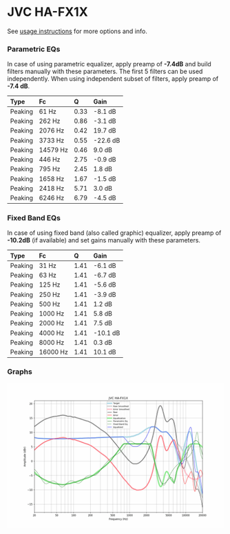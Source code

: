 # JVC HA-FX1X
See [usage instructions](https://github.com/jaakkopasanen/AutoEq#usage) for more options and info.

### Parametric EQs
In case of using parametric equalizer, apply preamp of **-7.4dB** and build filters manually
with these parameters. The first 5 filters can be used independently.
When using independent subset of filters, apply preamp of **-7.4 dB**.

| Type    | Fc       |    Q | Gain     |
|:--------|:---------|:-----|:---------|
| Peaking | 61 Hz    | 0.33 | -8.1 dB  |
| Peaking | 262 Hz   | 0.86 | -3.1 dB  |
| Peaking | 2076 Hz  | 0.42 | 19.7 dB  |
| Peaking | 3733 Hz  | 0.55 | -22.6 dB |
| Peaking | 14579 Hz | 0.46 | 9.0 dB   |
| Peaking | 446 Hz   | 2.75 | -0.9 dB  |
| Peaking | 795 Hz   | 2.45 | 1.8 dB   |
| Peaking | 1658 Hz  | 1.67 | -1.5 dB  |
| Peaking | 2418 Hz  | 5.71 | 3.0 dB   |
| Peaking | 6246 Hz  | 6.79 | -4.5 dB  |

### Fixed Band EQs
In case of using fixed band (also called graphic) equalizer, apply preamp of **-10.2dB**
(if available) and set gains manually with these parameters.

| Type    | Fc       |    Q | Gain     |
|:--------|:---------|:-----|:---------|
| Peaking | 31 Hz    | 1.41 | -6.1 dB  |
| Peaking | 63 Hz    | 1.41 | -6.7 dB  |
| Peaking | 125 Hz   | 1.41 | -5.6 dB  |
| Peaking | 250 Hz   | 1.41 | -3.9 dB  |
| Peaking | 500 Hz   | 1.41 | 1.2 dB   |
| Peaking | 1000 Hz  | 1.41 | 5.8 dB   |
| Peaking | 2000 Hz  | 1.41 | 7.5 dB   |
| Peaking | 4000 Hz  | 1.41 | -10.1 dB |
| Peaking | 8000 Hz  | 1.41 | 0.3 dB   |
| Peaking | 16000 Hz | 1.41 | 10.1 dB  |

### Graphs
![](./JVC%20HA-FX1X.png)